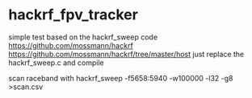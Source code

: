 # hackrf_fpv_tracker

simple test
based on the hackrf_sweep code
https://github.com/mossmann/hackrf
https://github.com/mossmann/hackrf/tree/master/host
just replace the hackrf_sweep.c and compile

scan raceband with
hackrf_sweep -f5658:5940 -w100000 -l32 -g8  >scan.csv


